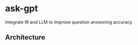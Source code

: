 # ask-gpt
Integrate IR and LLM to improve question answering accuracy.

## Architecture
[](https://github.com/yhyu/ask-gpt/blob/main/resources/images/architecture.jpg)
